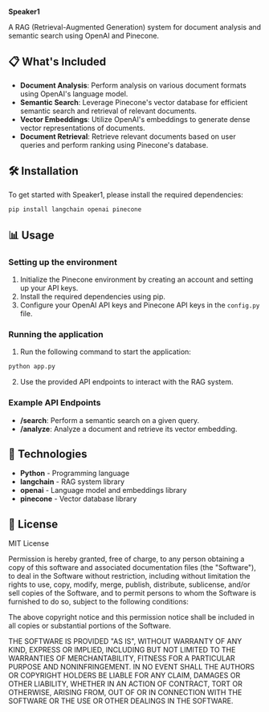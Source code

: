 **Speaker1**

A RAG (Retrieval-Augmented Generation) system for document analysis and semantic search using OpenAI and Pinecone.

## 📋 What's Included

- **Document Analysis**: Perform analysis on various document formats using OpenAI's language model.
- **Semantic Search**: Leverage Pinecone's vector database for efficient semantic search and retrieval of relevant documents.
- **Vector Embeddings**: Utilize OpenAI's embeddings to generate dense vector representations of documents.
- **Document Retrieval**: Retrieve relevant documents based on user queries and perform ranking using Pinecone's database.

## 🛠️ Installation

To get started with Speaker1, please install the required dependencies:
```bash
pip install langchain openai pinecone
```

## 📊 Usage

### Setting up the environment

1. Initialize the Pinecone environment by creating an account and setting up your API keys.
2. Install the required dependencies using pip.
3. Configure your OpenAI API keys and Pinecone API keys in the `config.py` file.

### Running the application

1. Run the following command to start the application:
```bash
python app.py
```
2. Use the provided API endpoints to interact with the RAG system.

### Example API Endpoints

- **/search**: Perform a semantic search on a given query.
- **/analyze**: Analyze a document and retrieve its vector embedding.

## 🔧 Technologies

- **Python** - Programming language
- **langchain** - RAG system library
- **openai** - Language model and embeddings library
- **pinecone** - Vector database library

## 📄 License

MIT License

Permission is hereby granted, free of charge, to any person obtaining a copy of this software and associated documentation files (the "Software"), to deal in the Software without restriction, including without limitation the rights to use, copy, modify, merge, publish, distribute, sublicense, and/or sell copies of the Software, and to permit persons to whom the Software is furnished to do so, subject to the following conditions:

The above copyright notice and this permission notice shall be included in all copies or substantial portions of the Software.

THE SOFTWARE IS PROVIDED "AS IS", WITHOUT WARRANTY OF ANY KIND, EXPRESS OR IMPLIED, INCLUDING BUT NOT LIMITED TO THE WARRANTIES OF MERCHANTABILITY, FITNESS FOR A PARTICULAR PURPOSE AND NONINFRINGEMENT. IN NO EVENT SHALL THE AUTHORS OR COPYRIGHT HOLDERS BE LIABLE FOR ANY CLAIM, DAMAGES OR OTHER LIABILITY, WHETHER IN AN ACTION OF CONTRACT, TORT OR OTHERWISE, ARISING FROM, OUT OF OR IN CONNECTION WITH THE SOFTWARE OR THE USE OR OTHER DEALINGS IN THE SOFTWARE.